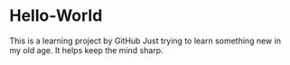 # Hello-World
This is a learning project by GitHub
Just trying to learn something new in my old age. It helps keep the mind sharp.
